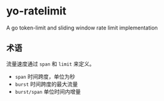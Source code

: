 # yo-ratelimit

A go token-limit and sliding window rate limit implementation

## 术语

流量速度通过 `span` 和 `limit` 来定义。

- `span` 时间跨度，单位为秒
- `burst` 时间跨度的最大流量
- `burst/span` 单位时间内增量
